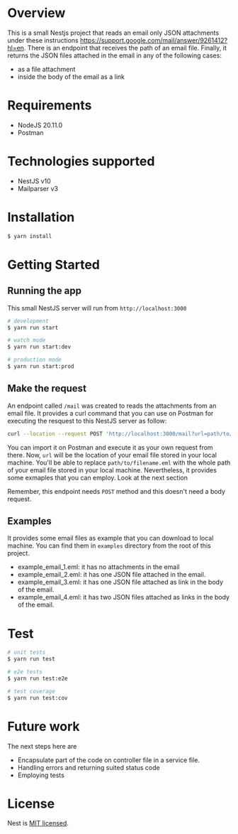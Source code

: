 # Overview
This is a small Nestjs project that reads an email only JSON attachments under these instructions https://support.google.com/mail/answer/9261412?hl=en. There is an endpoint that receives the path of an email file. Finally, it returns the JSON files attached in the email in any of the following cases:
- as a file attachment
- inside the body of the email as a link

# Requirements
- NodeJS 20.11.0
- Postman

# Technologies supported
- NestJS v10
- Mailparser v3

# Installation

```bash
$ yarn install
```

# Getting Started

## Running the app

This small NestJS server will run from `http://localhost:3000`

```bash
# development
$ yarn run start

# watch mode
$ yarn run start:dev

# production mode
$ yarn run start:prod
```

## Make the request

An endpoint called `/mail` was created to reads the attachments from an email file. It provides a curl command that you can use on Postman for executing the resquest to this NestJS server as follow:

```bash
curl --location --request POST 'http://localhost:3000/mail?url=path/to/filename.eml'
```

You can import it on Postman and execute it as your own request from there. Now, `url` will be the location of your email file stored in your local machine. You'll be able to replace `path/to/filename.eml` with the whole path of your email file stored in your local machine. Nevertheless, it provides some exmaples that you can employ. Look at the next section

Remember, this endpoint needs `POST` method and this doesn't need a body request.

## Examples

It provides some email files as example that you can download to local machine. You can find them in `examples` directory from the root of this project.

- example_email_1.eml: it has no attachments in the email
- example_email_2.eml: it has one JSON file attached in the email.
- example_email_3.eml: it has one JSON file attached as link in the body of the email.
- example_email_4.eml: it has two JSON files attached as links in the body of the email.

# Test

```bash
# unit tests
$ yarn run test

# e2e tests
$ yarn run test:e2e

# test coverage
$ yarn run test:cov
```

# Future work

The next steps here are
- Encapsulate part of the code on controller file in a service file.
- Handling errors and returning suited status code
- Employing tests

# License

Nest is [MIT licensed](LICENSE).
